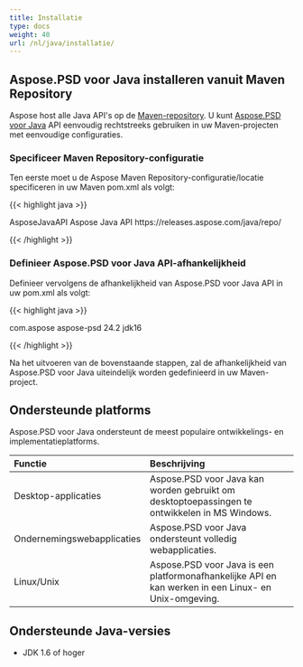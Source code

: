 ```yaml
---
title: Installatie
type: docs
weight: 40
url: /nl/java/installatie/
---
```


## **Aspose.PSD voor Java installeren vanuit Maven Repository**
Aspose host alle Java API's op de [Maven-repository](https://releases.aspose.com/java/repo/com/aspose/). U kunt [Aspose.PSD voor Java](https://releases.aspose.com/java/repo/com/aspose/aspose-psd/) API eenvoudig rechtstreeks gebruiken in uw Maven-projecten met eenvoudige configuraties.
### **Specificeer Maven Repository-configuratie**
Ten eerste moet u de Aspose Maven Repository-configuratie/locatie specificeren in uw Maven pom.xml als volgt:

{{< highlight java >}}

 <repositories>
    <repository>
        <id>AsposeJavaAPI</id>
        <name>Aspose Java API</name>
        <url>https://releases.aspose.com/java/repo/</url>
    </repository>
</repositories>

{{< /highlight >}}
### **Definieer Aspose.PSD voor Java API-afhankelijkheid**
Definieer vervolgens de afhankelijkheid van Aspose.PSD voor Java API in uw pom.xml als volgt:

{{< highlight java >}}

 <dependencies>
    <dependency>
        <groupId>com.aspose</groupId>
        <artifactId>aspose-psd</artifactId>
        <version>24.2</version>
        <classifier>jdk16</classifier>
    </dependency>
</dependencies>

{{< /highlight >}}

Na het uitvoeren van de bovenstaande stappen, zal de afhankelijkheid van Aspose.PSD voor Java uiteindelijk worden gedefinieerd in uw Maven-project.
## **Ondersteunde platforms**
Aspose.PSD voor Java ondersteunt de meest populaire ontwikkelings- en implementatieplatforms.

|**Functie**|**Beschrijving**|
| :- | :- |
|Desktop-applicaties|Aspose.PSD voor Java kan worden gebruikt om desktoptoepassingen te ontwikkelen in MS Windows.|
|Ondernemingswebapplicaties|Aspose.PSD voor Java ondersteunt volledig webapplicaties.|
|Linux/Unix|Aspose.PSD voor Java is een platformonafhankelijke API en kan werken in een Linux- en Unix-omgeving.|
## **Ondersteunde Java-versies**
- JDK 1.6 of hoger
